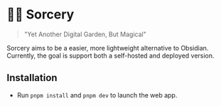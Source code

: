# 🧙‍♂️ Sorcery

> "Yet Another Digital Garden, But Magical"

Sorcery aims to be a easier, more lightweight alternative to Obsidian.
Currently, the goal is support both a self-hosted and deployed version.

## Installation

<!-- - Run `docker compose up` to launch a local d-graph database. -->

- Run `pnpm install` and `pnpm dev` to launch the web app.
